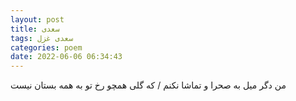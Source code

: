 ```yaml
---
layout: post
title: سعدی
tags: سعدی غزل
categories: poem
date: 2022-06-06 06:34:43
---
```


من دگر میل به صحرا و تماشا نکنم / که گلی همچو رخ تو به همه بستان نیست
